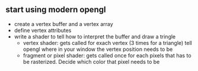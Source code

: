 ## start using modern opengl
- create a vertex buffer and a vertex array
- define vertex attributes
- write a shader to tell how to interpret the buffer and draw a tringle
    - vertex shader: gets called for exach vertex (3 times for a triangle)
    tell opengl where in your window the vertex position needs to be
    - fragment or pixel shader: gets called once for each pixels that has to be 
    rasterized. Decide which color that pixel needs to be
